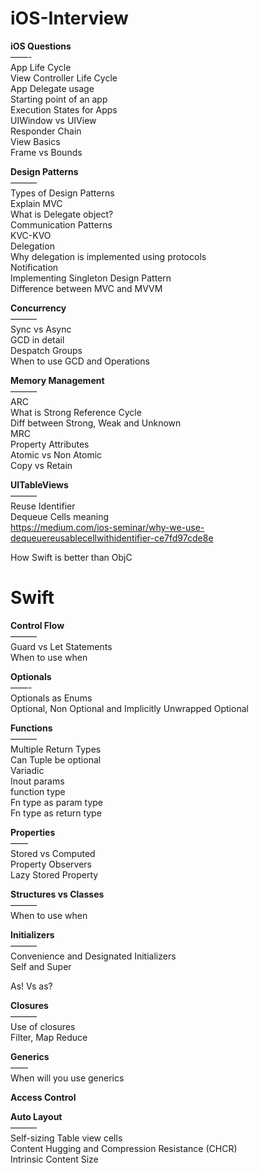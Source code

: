 # iOS-Interview

<b>iOS Questions</b> <br />
——- <br />
App Life Cycle <br />
View Controller Life Cycle <br />
App Delegate usage <br />
Starting point of an app <br />
Execution States for Apps <br />
UIWindow vs UIView <br />
Responder Chain <br />
View Basics <br />
Frame vs Bounds <br />

<b>Design Patterns</b> <br />
——— <br />
Types of Design Patterns <br />
Explain MVC <br />
What is Delegate object? <br />
Communication Patterns <br />
KVC-KVO <br />
Delegation <br />
Why delegation is implemented using protocols <br />
Notification <br />
Implementing Singleton Design Pattern<br />
Difference between MVC and MVVM<br />

<b>Concurrency</b> <br />
——— <br />
Sync vs Async <br />
GCD in detail <br />
Despatch Groups <br />
When to use GCD and Operations <br />

<b>Memory Management</b> <br />
——— <br />
ARC <br />
What is Strong Reference Cycle <br />
Diff between Strong, Weak and Unknown <br />
MRC <br />
Property Attributes <br />
Atomic vs Non Atomic <br />
Copy vs Retain <br />

<b>UITableViews</b> <br />
——— <br />
Reuse Identifier <br />
Dequeue Cells meaning <br /> https://medium.com/ios-seminar/why-we-use-dequeuereusablecellwithidentifier-ce7fd97cde8e

How Swift is better than ObjC

Swift
=======

<b>Control Flow</b> <br />
——— <br />
Guard vs Let Statements <br />
When to use when <br />

<b>Optionals </b> <br />
——- <br />
Optionals as Enums <br />
Optional, Non Optional and Implicitly Unwrapped Optional <br />

<b>Functions </b><br />
——— <br />
Multiple Return Types <br />
Can Tuple be optional <br />
Variadic <br />
Inout params <br />
function type <br />
Fn type as param type <br />
Fn type as return type <br />

<b>Properties</b> <br />
—— <br />
Stored vs Computed <br />
Property Observers <br />
Lazy Stored Property <br />

<b>Structures vs Classes </b> <br />
——— <br />
When to use when <br />

<b>Initializers </b><br />
——— <br />
Convenience and Designated Initializers <br />
Self and Super <br />

As! Vs as? <br />

<b>Closures </b><br />
——— <br />
Use of closures <br />
Filter, Map Reduce <br />


<b>Generics</b> <br />
—— <br />
When will you use generics <br />

<b>Access Control </b><br />

<b>Auto Layout</b> <br />
——— <br />
Self-sizing Table view cells <br />
Content Hugging and Compression Resistance (CHCR) <br />
Intrinsic Content Size <br />


